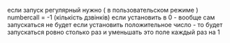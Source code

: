 если запуск регулярный нужно ( в пользовательском режиме ) numbercall = -1 (кількість дзвінків)
если установить в 0 - вообще сам запускаться не будет
если  установить положительное число - то будет запускаться ровно столько раз и уменьшать это поле каждый раз на 1
